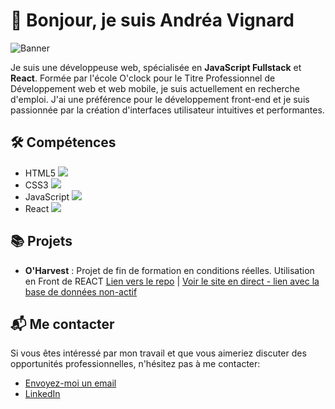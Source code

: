 # 👋 Bonjour, je suis Andréa Vignard

![Banner](https://media.licdn.com/dms/image/D4E16AQH-TaeQYWbVTA/profile-displaybackgroundimage-shrink_350_1400/0/1671825414602?e=1695859200&v=beta&t=Jk_KHJVbWgYXZmTbYO302jfu9dlCJIQrWDwE2tdc2r4)

Je suis une développeuse web, spécialisée en **JavaScript Fullstack** et **React**. Formée par l'école O'clock pour le Titre Professionnel de Développement web et web mobile, je suis actuellement en recherche d'emploi. J'ai une préférence pour le développement front-end et je suis passionnée par la création d'interfaces utilisateur intuitives et performantes.

## 🛠 Compétences

- HTML5 ![](https://img.shields.io/badge/-HTML5-000000?style=flat&logo=html5)
- CSS3 ![](https://img.shields.io/badge/-CSS3-000000?style=flat&logo=css3&logoColor=1572B6)
- JavaScript ![](https://img.shields.io/badge/-JavaScript-000000?style=flat&logo=javascript)
- React ![](https://img.shields.io/badge/-React-000000?style=flat&logo=react)

## 📚 Projets

- **O'Harvest** : Projet de fin de formation en conditions réelles. Utilisation en Front de REACT [Lien vers le repo](https://github.com/NahashCode/Oharvest_front) | [Voir le site en direct - lien avec la base de données non-actif](https://projet-02-o-harvest-front.vercel.app/)

## 📬 Me contacter

Si vous êtes intéressé par mon travail et que vous aimeriez discuter des opportunités professionnelles, n'hésitez pas à me contacter:

- [Envoyez-moi un email](mailto:a.vignard@gmail.com)
- [LinkedIn](https://www.linkedin.com/in/andrea-vignard-dev/)
